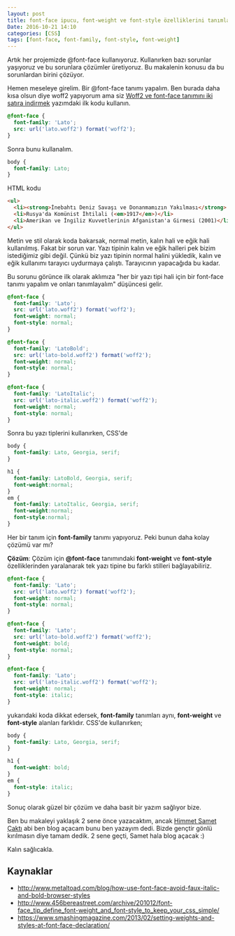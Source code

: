 ```yaml
---
layout: post
title: font-face ipucu, font-weight ve font-style özelliklerini tanımlamak
Date: 2016-10-21 14:10
categories: [CSS]
tags: [font-face, font-family, font-style, font-weight]
---
```


Artık her projemizde @font-face kullanıyoruz. Kullanırken bazı sorunlar yaşıyoruz ve bu sorunlara çözümler üretiyoruz. Bu makalenin konusu da bu sorunlardan birini çözüyor. 

Hemen meseleye girelim. Bir @font-face tanımı yapalım. Ben burada daha kısa olsun diye woff2 yapıyorum ama siz [Woff2 ve font-face tanımını iki satıra indirmek](https://fatihhayrioglu.com/woff2-ve-font-face-tanimini-iki-satira-indirmek/) yazımdaki ilk kodu kullanın.

```css
@font-face {
  font-family: 'Lato';
  src: url('lato.woff2') format('woff2');
}
```

Sonra bunu kullanalım. 

```css
body {
  font-family: Lato;
}
```

HTML kodu 

```html
<ul>
  <li><strong>İnebahtı Deniz Savaşı ve Donanmamızın Yakılması</strong> (<em>1571</em>)</li>
  <li>Rusya'da Komünist İhtilali (<em>1917</em>)</li>
  <li>Amerikan ve İngiliz Kuvvetlerinin Afganistan'a Girmesi (2001)</li>
</ul>
```

Metin ve stil olarak koda bakarsak, normal metin, kalın hali ve eğik hali kullanılmış. Fakat bir sorun var. Yazı tipinin kalın ve eğik halleri pek bizim istediğimiz gibi değil. Çünkü biz yazı tipinin normal halini yükledik, kalın ve eğik kullanımı tarayıcı uydurmaya çalıştı. Tarayıcının yapacağıda bu kadar. 

Bu sorunu görünce ilk olarak aklımıza "her bir yazı tipi hali için bir font-face tanımı yapalım ve onları tanımlayalım" düşüncesi gelir. 

```css
@font-face {
  font-family: 'Lato';
  src: url('lato.woff2') format('woff2');
  font-weight: normal;
  font-style: normal;
}

@font-face {
  font-family: 'LatoBold';
  src: url('lato-bold.woff2') format('woff2');
  font-weight: normal;
  font-style: normal;
}

@font-face {
  font-family: 'LatoItalic';
  src: url('lato-italic.woff2') format('woff2');
  font-weight: normal;
  font-style: normal;
}
```

Sonra bu yazı tiplerini kullanırken, CSS'de

```css
body { 
  font-family: Lato, Georgia, serif; 
}

h1 {
  font-family: LatoBold, Georgia, serif;
  font-weight:normal;
}
em {
  font-family: LatoItalic, Georgia, serif;
  font-weight:normal;
  font-style:normal;
}
```

Her bir tanım için **font-family** tanımı yapıyoruz.  Peki bunun daha kolay çözümü var mı?

**Çözüm**: Çözüm için **@font-face** tanımındaki **font-weight** ve **font-style** özelliklerinden yaralanarak tek yazı tipine bu farklı stilleri bağlayabiliriz.

```css
@font-face {
  font-family: 'Lato';
  src: url('lato.woff2') format('woff2');
  font-weight: normal;
  font-style: normal;
}

@font-face {
  font-family: 'Lato';
  src: url('lato-bold.woff2') format('woff2');
  font-weight: bold;
  font-style: normal;
}

@font-face {
  font-family: 'Lato';
  src: url('lato-italic.woff2') format('woff2');
  font-weight: normal;
  font-style: italic;
}
```

yukarıdaki koda dikkat edersek, **font-family** tanımları aynı, **font-weight** ve **font-style** alanları farklıdır. CSS'de kullanırken;

```css
body { 
  font-family: Lato, Georgia, serif; 
}

h1 {
  font-weight: bold;
}
em {
  font-style: italic;
}
```

Sonuç olarak güzel bir çözüm ve daha basit bir yazım sağlıyor bize. 

Ben bu makaleyi yaklaşık 2 sene önce yazacaktım, ancak [Himmet Samet Çaktı](https://twitter.com/himmetsamet) abi ben blog açacam bunu ben yazayım dedi. Bizde gençtir gönlü kırılmasın diye tamam dedik. 2 sene geçti, Samet hala blog açacak :)

Kalın sağlıcakla.


## Kaynaklar

 - http://www.metaltoad.com/blog/how-use-font-face-avoid-faux-italic-and-bold-browser-styles
 - http://www.456bereastreet.com/archive/201012/font-face_tip_define_font-weight_and_font-style_to_keep_your_css_simple/
 - https://www.smashingmagazine.com/2013/02/setting-weights-and-styles-at-font-face-declaration/
